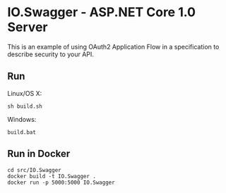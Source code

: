 # IO.Swagger - ASP.NET Core 1.0 Server

This is an example of using OAuth2 Application Flow in a specification to describe security to your API.

## Run

Linux/OS X:

```
sh build.sh
```

Windows:

```
build.bat
```

## Run in Docker

```
cd src/IO.Swagger
docker build -t IO.Swagger .
docker run -p 5000:5000 IO.Swagger
```
